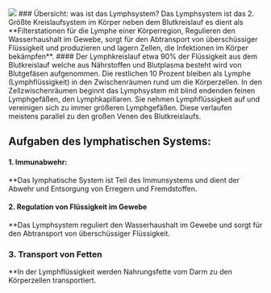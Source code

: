 
<img src="https://www.ardalpha.de/wissen/gesundheit/gesund-leben/lymphsystem-geschwollene-lymphknoten-koerper-mensch-lymphdrainage-102~_v-img__16__9__xl_-d31c35f8186ebeb80b0cd843a7c267a0e0c81647.jpg?version=6d602" size=500px >
### Übersicht: was ist das Lymphsystem?
Das Lymphsystem ist das 2. Größte Kreislaufsystem im Körper neben dem Blutkreislauf es dient als **Filterstationen für die Lymphe einer Körperregion, Regulieren den Wasserhaushalt im Gewebe, sorgt für den Abtransport von überschüssiger Flüssigkeit und produzieren und lagern Zellen, die Infektionen im Körper bekämpfen**.
#### Der Lymphkreislauf
etwa 90% der Flüssigkeit aus dem Blutkreislauf welche aus Nährstoffen und Blutplasma besteht wird von Blutgefäsen aufgenommen. Die restlichen 10 Prozent bleiben als Lymphe (Lymphflüssigkeit) in den Zwischenräumen rund um die Körperzellen. In den Zellzwischenräumen beginnt das Lymphsystem mit blind endenden feinen Lymphgefäßen, den Lymphkapillaren. Sie nehmen Lymphflüssigkeit auf und vereinigen sich zu immer größeren Lymphgefäßen. Diese verlaufen meistens parallel zu den großen Venen des Blutkreislaufs.

## Aufgaben des lymphatischen Systems:

#### 1. Immunabwehr:
**Das lymphatische System ist Teil des Immunsystems und dient der Abwehr und Entsorgung von Erregern und Fremdstoffen.

#### 2. Regulation von Flüssigkeit im Gewebe
**Das Lymphsystem reguliert den Wasserhaushalt im Gewebe und sorgt für den Abtransport von überschüssiger Flüssigkeit.

### 3. Transport von Fetten  
**In der Lymphflüssigkeit werden Nahrungsfette vom Darm zu den Körperzellen transportiert.
